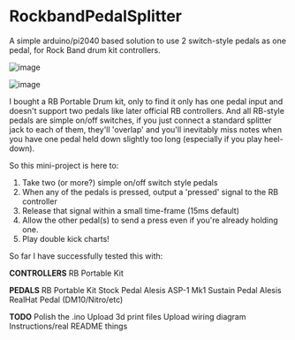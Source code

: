 # RockbandPedalSplitter
A simple arduino/pi2040 based solution to use 2 switch-style pedals as one pedal, for Rock Band drum kit controllers.

![image](https://github.com/Alix1723/RockbandPedalSplitter/assets/3638723/156c9f36-3b1a-43e5-8c31-2e5f678f0f45)

![image](https://github.com/Alix1723/RockbandPedalSplitter/assets/3638723/d54c73e1-95ce-4959-ab15-c8731dc50b03)

I bought a RB Portable Drum kit, only to find it only has one pedal input and doesn't support two pedals like later official RB controllers. And all RB-style pedals are simple on/off switches, if you just connect a standard splitter jack to each of them, they'll 'overlap' and you'll inevitably miss notes when you have one pedal held down slightly too long (especially if you play heel-down).

So this mini-project is here to:
1. Take two (or more?) simple on/off switch style pedals
2. When any of the pedals is pressed, output a 'pressed' signal to the RB controller
3. Release that signal within a small time-frame (15ms default)
4. Allow the other pedal(s) to send a press even if you're already holding one.
5. Play double kick charts!

So far I have successfully tested this with:

**CONTROLLERS**
RB Portable Kit

**PEDALS**
RB Portable Kit Stock Pedal
Alesis ASP-1 Mk1 Sustain Pedal
Alesis RealHat Pedal (DM10/Nitro/etc)

**TODO**
Polish the .ino
Upload 3d print files
Upload wiring diagram
Instructions/real README things
